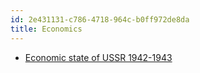 ```yaml
---
id: 2e431131-c786-4718-964c-b0ff972de8da
title: Economics
---
```


-   [Economic state of USSR
    1942-1943](20200704151508-economic_state_of_ussr_1942_1943)
